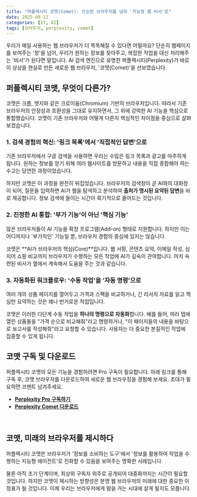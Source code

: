 ```yaml
---
title: "퍼플렉시티 코맷(Comet): 단순한 브라우저를 넘어 '지능형 웹 비서'로"
date: 2025-09-12
categories: [IT, AI]
tags: [브라우저, perplexity, comet]
---
```


우리가 매일 사용하는 웹 브라우저가 더 똑똑해질 수 있다면 어떨까요? 단순히 웹페이지를 보여주는 '창'을 넘어, 우리가 원하는 정보를 찾아주고, 복잡한 작업을 대신 처리해주는 '비서'가 된다면 말입니다. AI 검색 엔진으로 유명한 퍼플렉시티(Perplexity)가 바로 이 상상을 현실로 만든 새로운 웹 브라우저, '코맷(Comet)'을 선보였습니다.

## 퍼플렉시티 코맷, 무엇이 다른가?

코맷은 크롬, 엣지와 같은 크로미움(Chromium) 기반의 브라우저입니다. 따라서 기존 브라우저의 안정성과 호환성을 그대로 유지하면서, 그 위에 강력한 AI 기능을 핵심으로 통합했습니다. 코맷이 기존 브라우저와 어떻게 다른지 핵심적인 차이점을 중심으로 살펴보겠습니다.

### 1. 검색 경험의 혁신: '링크 목록'에서 '직접적인 답변'으로

기존 브라우저에서 구글 검색을 사용하면 우리는 수많은 링크 목록과 광고를 마주하게 됩니다. 원하는 정보를 얻기 위해 여러 웹사이트를 방문하고 내용을 직접 종합해야 하는 수고는 당연한 과정이었습니다.

하지만 코맷은 이 과정을 완전히 뒤집었습니다. 브라우저의 검색창이 곧 AI와의 대화창이 되어, 질문을 입력하면 AI가 웹을 탐색하고 분석하여 **출처가 명시된 요약된 답변**을 바로 제공합니다. 정보 검색에 들이는 시간이 획기적으로 줄어드는 것입니다.

### 2. 진정한 AI 통합: '부가 기능'이 아닌 '핵심 기능'

많은 브라우저들이 AI 기능을 확장 프로그램(Add-on) 형태로 지원합니다. 하지만 이는 어디까지나 '부가적인' 기능일 뿐, 브라우저 경험의 중심에 있지는 않습니다.

코맷은 **AI가 브라우저의 핵심(Core)**입니다. 웹 서핑, 콘텐츠 요약, 이메일 작성, 심지어 쇼핑 비교까지 브라우저가 수행하는 모든 작업에 AI가 깊숙이 관여합니다. 마치 숙련된 비서가 옆에서 계속해서 도움을 주는 것과 같습니다.

### 3. 자동화된 워크플로우: '수동 작업'을 '자동 명령'으로

여러 개의 상품 페이지를 열어두고 가격과 스펙을 비교하거나, 긴 리서치 자료를 읽고 핵심만 요약하는 것은 꽤나 번거로운 작업입니다.

코맷은 이러한 다단계 수동 작업을 **하나의 명령으로 자동화**합니다. 예를 들어, 여러 탭에 열린 상품들을 "가격 순으로 비교해줘"라고 명령하거나, "이 페이지들의 내용을 바탕으로 보고서를 작성해줘"라고 요청할 수 있습니다. 사용자는 더 중요한 본질적인 작업에 집중할 수 있게 됩니다.

## 코맷 구독 및 다운로드

퍼플렉시티 코맷의 모든 기능을 경험하려면 Pro 구독이 필요합니다. 아래 링크를 통해 구독 후, 코맷 브라우저를 다운로드하여 새로운 웹 브라우징을 경험해 보세요. 초대가 필요하면 코멘트 남겨주세요.

- **[Perplexity Pro 구독하기](https://perplexity.ai/pro?referral_code=AW91PO3P)**
- **[Perplexity Comet 다운로드](https://www.perplexity.ai/comet/ko)**

<br>

## 코맷, 미래의 브라우저를 제시하다

퍼플렉시티 코맷은 브라우저가 '정보를 소비하는 도구'에서 '정보를 활용하여 작업을 수행하는 지능형 에이전트'로 진화할 수 있음을 보여주는 명확한 사례입니다.

물론 아직 초기 단계이며, 최상위 구독자 위주로 공개되어 대중화까지는 시간이 필요할 것입니다. 하지만 코맷이 제시하는 방향성은 분명 웹 브라우저의 미래에 대한 중요한 이정표가 될 것입니다. 이제 우리는 브라우저에게 말을 거는 시대에 살게 될지도 모릅니다.
